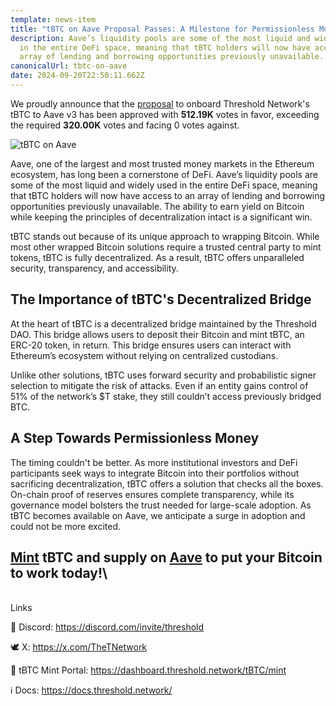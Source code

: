 ```yaml
---
template: news-item
title: "tBTC on Aave Proposal Passes: A Milestone for Permissionless Money"
description: Aave’s liquidity pools are some of the most liquid and widely used
  in the entire DeFi space, meaning that tBTC holders will now have access to an
  array of lending and borrowing opportunities previously unavailable.
canonicalUrl: tbtc-on-aave
date: 2024-09-20T22:50:11.662Z
---
```

We proudly announce that the [proposal](https://vote.onaave.com/proposal/?proposalId=168&ipfsHash=0xc6a9b3c0acd8996082cfea92cb8b8bd150f68425ad355909539311f710b8c40f) to onboard Threshold Network's tBTC to Aave v3 has been approved with **512.19K** votes in favor, exceeding the required **320.00K** votes and facing 0 votes against. 

![tBTC on Aave](/img/tbtc.png "tBTC on Aave")

Aave, one of the largest and most trusted money markets in the Ethereum ecosystem, has long been a cornerstone of DeFi. Aave’s liquidity pools are some of the most liquid and widely used in the entire DeFi space, meaning that tBTC holders will now have access to an array of lending and borrowing opportunities previously unavailable. The ability to earn yield on Bitcoin while keeping the principles of decentralization intact is a significant win. 

tBTC stands out because of its unique approach to wrapping Bitcoin. While most other wrapped Bitcoin solutions require a trusted central party to mint tokens, tBTC is fully decentralized. As a result, tBTC offers unparalleled security, transparency, and accessibility. 

## The Importance of tBTC's Decentralized Bridge

At the heart of tBTC is a decentralized bridge maintained by the Threshold DAO. This bridge allows users to deposit their Bitcoin and mint tBTC, an ERC-20 token, in return. This bridge ensures users can interact with Ethereum’s ecosystem without relying on centralized custodians. 

Unlike other solutions, tBTC uses forward security and probabilistic signer selection to mitigate the risk of attacks. Even if an entity gains control of 51% of the network’s $T stake, they still couldn’t access previously bridged BTC.

## A Step Towards Permissionless Money

The timing couldn't be better. As more institutional investors and DeFi participants seek ways to integrate Bitcoin into their portfolios without sacrificing decentralization, tBTC offers a solution that checks all the boxes. On-chain proof of reserves ensures complete transparency, while its governance model bolsters the trust needed for large-scale adoption. As tBTC becomes available on Aave, we anticipate a surge in adoption and could not be more excited. 

## [Mint](https://dashboard.threshold.network/overview/network) tBTC and supply on [Aave](https://app.aave.com/markets/) to put your Bitcoin to work today!\
\
Links

👾 Discord: <https://discord.com/invite/threshold>

🕊 X: [](https://twitter.com/MezoNetwork?ref=blog.mezo.org) <https://x.com/TheTNetwork> 

🏦 tBTC Mint Portal: [](https://mezo.org/hodl-with/curve) https://dashboard.threshold.network/tBTC/mint

ℹ️ Docs: [](https://info.mezo.org/?ref=blog.mezo.org) <https://docs.threshold.network/>